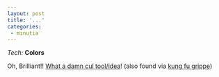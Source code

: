 ```yaml
---
layout: post
title: '...'
categories:
 - minutia
---
```


<i>Tech:</i> <b>Colors</b>

Oh, Brilliant!! <a href="http://www.colormatch.dk/">What a damn cul tool/idea</a>! (also found via <a href="http://www.kungfugrippe.com/archives/2002/10/16/index.php#001766">kung fu grippe</a>)

